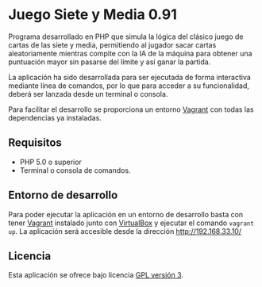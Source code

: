 Juego Siete y Media 0.91
================================

Programa desarrollado en PHP que simula la lógica del clásico juego de cartas de las siete y media, permitiendo al
jugador sacar cartas aleatoriamente mientras compite con la IA de la máquina para obtener una puntuación mayor 
sin pasarse del límite y así ganar la partida.

La aplicación ha sido desarrollada para ser ejecutada de forma interactiva mediante línea de comandos, por lo que
para acceder a su funcionalidad, deberá ser lanzada desde un terminal o consola.

Para facilitar el desarrollo se proporciona un entorno [Vagrant] con todas las dependencias ya instaladas.

## Requisitos
- PHP 5.0 o superior
- Terminal o consola de comandos.

## Entorno de desarrollo
Para poder ejecutar la aplicación en un entorno de desarrollo basta con tener [Vagrant] instalado junto con [VirtualBox]
y ejecutar el comando `vagrant up`. La aplicación será accesible desde la dirección http://192.168.33.10/

## Licencia
Esta aplicación se ofrece bajo licencia [GPL versión 3].

[Vagrant]: https://www.vagrantup.com/
[VirtualBox]: https://www.virtualbox.org
[GPL versión 3]: https://www.gnu.org/licenses/gpl-3.0.en.html
